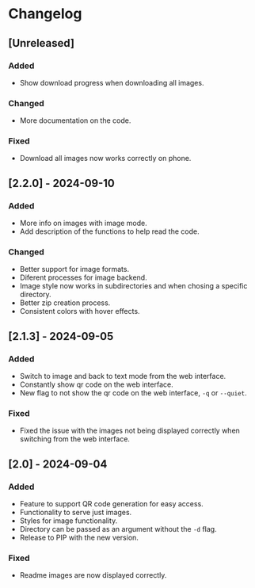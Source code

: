 # Changelog


## [Unreleased]
### Added
- Show download progress when downloading all images.

### Changed
- More documentation on the code.

### Fixed
- Download all images now works correctly on phone.


## [2.2.0] - 2024-09-10
### Added
- More info on images with image mode.
- Add description of the functions to help read the code.

### Changed
- Better support for image formats.
- Diferent processes for image backend.
- Image style now works in subdirectories and when chosing a specific directory.
- Better zip creation process.
- Consistent colors with hover effects.


## [2.1.3] - 2024-09-05
### Added
- Switch to image and back to text mode from the web interface.
- Constantly show qr code on the web interface.
- New flag to not show the qr code on the web interface, `-q` or `--quiet`.

### Fixed
- Fixed the issue with the images not being displayed correctly when switching from the web interface.


## [2.0] - 2024-09-04
### Added
- Feature to support QR code generation for easy access.
- Functionality to serve just images.
- Styles for image functionality.
- Directory can be passed as an argument without the `-d` flag.
- Release to PIP with the new version.

### Fixed
- Readme images are now displayed correctly.
